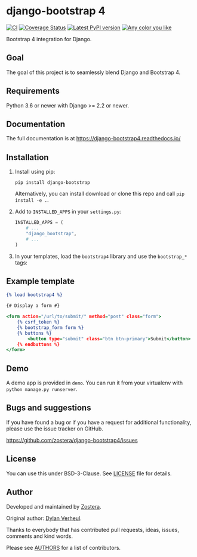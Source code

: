 # django-bootstrap 4

[![CI](https://github.com/zostera/django-bootstrap4/workflows/CI/badge.svg?branch=main)](https://github.com/zostera/django-bootstrap4/actions?workflow=CI)
[![Coverage Status](https://coveralls.io/repos/github/zostera/django-bootstrap4/badge.svg?branch=main)](https://coveralls.io/github/zostera/django-bootstrap4?branch=main)
[![Latest PyPI version](https://img.shields.io/pypi/v/django-bootstrap4.svg)](https://pypi.python.org/pypi/django-bootstrap4)
[![Any color you like](https://img.shields.io/badge/code%20style-black-000000.svg)](https://github.com/ambv/black)

Bootstrap 4 integration for Django.

## Goal

The goal of this project is to seamlessly blend Django and Bootstrap 4.

## Requirements

Python 3.6 or newer with Django >= 2.2 or newer.

## Documentation

The full documentation is at https://django-bootstrap4.readthedocs.io/

## Installation

1. Install using pip:

    ```shell script
    pip install django-bootstrap
    ```
   
   Alternatively, you can install download or clone this repo and call ``pip install -e .``.

2. Add to `INSTALLED_APPS` in your `settings.py`:

   ```python
   INSTALLED_APPS = (
       # ...
       "django_bootstrap",
       # ...
   )
   ````

3. In your templates, load the `bootstrap4` library and use the `bootstrap_*` tags:

## Example template

```djangotemplate
{% load bootstrap4 %}

{# Display a form #}

<form action="/url/to/submit/" method="post" class="form">
    {% csrf_token %}
    {% bootstrap_form form %}
    {% buttons %}
        <button type="submit" class="btn btn-primary">Submit</button>
    {% endbuttons %}
</form>
```

Demo
----

A demo app is provided in `demo`. You can run it from your virtualenv with `python manage.py runserver`.


Bugs and suggestions
--------------------

If you have found a bug or if you have a request for additional functionality, please use the issue tracker on GitHub.

https://github.com/zostera/django-bootstrap4/issues


License
-------

You can use this under BSD-3-Clause. See [LICENSE](LICENSE) file for details.


Author
------

Developed and maintained by [Zostera](https://zostera.nl).

Original author: [Dylan Verheul](https://github.com/dyve).

Thanks to everybody that has contributed pull requests, ideas, issues, comments and kind words.

Please see [AUTHORS](AUTHORS) for a list of contributors.
